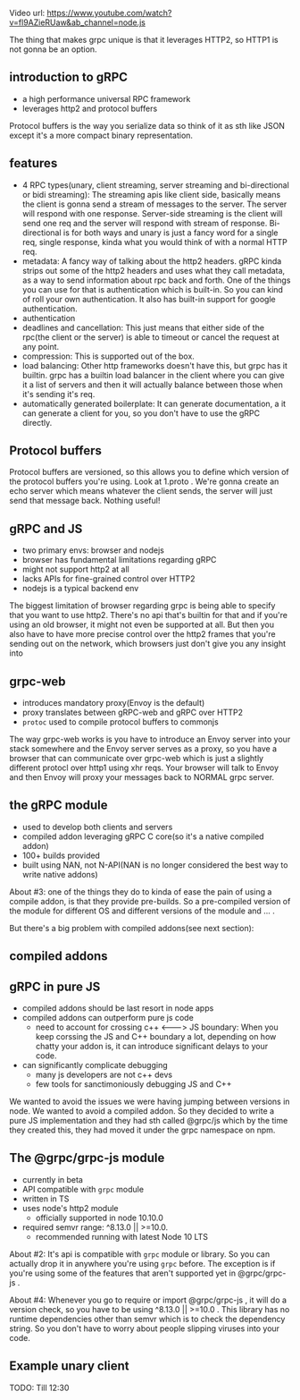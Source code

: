 Video url: https://www.youtube.com/watch?v=fl9AZieRUaw&ab_channel=node.js

The thing that makes grpc unique is that it leverages HTTP2, so HTTP1 is not gonna be an option.

## introduction to gRPC
- a high performance universal RPC framework
- leverages http2 and protocol buffers

Protocol buffers is the way you serialize data so think of it as sth like JSON except it's a more compact binary representation.

## features
- 4 RPC types(unary, client streaming, server streaming and bi-directional or bidi streaming): The streaming apis like client side, basically means
  the client is gonna send a stream of messages to the server. The server will respond with one response. Server-side streaming is the client will send
  one req and the server will respond with stream of response. Bi-directional is for both ways and unary is just a fancy word for a single req, single
  response, kinda what you would think of with a normal HTTP req.
- metadata: A fancy way of talking about the http2 headers. gRPC kinda strips out some of the http2 headers and uses what they call metadata, as a way to
  send information about rpc back and forth. One of the things you can use for that is authentication which is built-in. So you can kind of 
  roll your own authentication. It also has built-in support for google authentication.
- authentication
- deadlines and cancellation: This just means that either side of the rpc(the client or the server) is able to timeout or cancel the request at any point.
- compression: This is supported out of the box.
- load balancing: Other http frameworks doesn't have this, but grpc has it builtin. grpc has a builtin load balancer in the client where you can give it a list of 
  servers and then it will actually balance between those when it's sending it's req.
- automatically generated boilerplate: It can generate documentation, a it can generate a client for you, so you don't have to use the gRPC directly.

## Protocol buffers
Protocol buffers are versioned, so this allows you to define which version of the protocol buffers you're using.
Look at 1.proto . We're gonna create an echo server which means whatever the client sends, the server will just send that message back. Nothing useful!

## gRPC and JS
- two primary envs: browser and nodejs
- browser has fundamental limitations regarding gRPC
- might not support http2 at all
- lacks APIs for fine-grained control over HTTP2
- nodejs is a typical backend env

The biggest limitation of browser regarding grpc is being able to specify that you want to use http2. There's no api that's builtin for that and
if you're using an old browser, it might not even be supported at all.
But then you also have to have more precise control over the http2 frames that you're sending out on the network, which browsers just don't 
give you any insight into

## grpc-web
- introduces mandatory proxy(Envoy is the default)
- proxy translates between gRPC-web and gRPC over HTTP2
- `protoc` used to compile protocol buffers to commonjs

The way grpc-web works is you have to introduce an Envoy server into your stack somewhere and the Envoy server serves as a proxy, so you have a browser 
that can communicate over grpc-web which is just a slightly different protocl over http1 using xhr reqs. Your browser will talk to Envoy and then Envoy
will proxy your messages back to NORMAL grpc server.

## the gRPC module
- used to develop both clients and servers
- compiled addon leveraging gRPC C core(so it's a native compiled addon)
- 100+ builds provided
- built using NAN, not N-API(NAN is no longer considered the best way to write native addons)

About #3:
one of the things they do to kinda of ease the pain of using a compile addon, is that they provide pre-builds. So a pre-compiled
version of the module for different OS and different versions of the module and ... .

But there's a big problem with compiled addons(see next section):

## compiled addons

## gRPC in pure JS
- compiled addons should be last resort in node apps
- compiled addons can outperform pure js code
  - need to account for crossing c++ <---> JS boundary: When you keep corssing the JS and C++ boundary a lot, depending on how chatty your
    addon is, it can introduce significant delays to your code.
- can significantly complicate debugging
  - many js developers are not c++ devs
  - few tools for sanctimoniously debugging JS and C++

We wanted to avoid the issues we were having jumping between versions in node. We wanted to avoid a compiled addon. 
So they decided to write a pure JS implementation and they had sth called @grpc/js which by the time they created this, they had moved it under the 
grpc namespace on npm.

## The @grpc/grpc-js module
- currently in beta
- API compatible with `grpc` module
- written in TS
- uses node's http2 module
  - officially supported in node 10.10.0
- required semvr range: ^8.13.0 || >=10.0.
  - recommended running with latest Node 10 LTS

About #2:
It's api is compatible with `grpc` module or library. So you can actually drop it in anywhere you're using `grpc` before. The exception is if you're
using some of the features that aren't supported yet in @grpc/grpc-js .

About #4:
Whenever you go to require or import @grpc/grpc-js , it will do a version check, so you have to be using ^8.13.0 || >=10.0 .
This library has no runtime dependencies other than semvr which is to check the dependency string. So you don't have to worry about 
people slipping viruses into your code.

## Example unary client
TODO: Till 12:30
